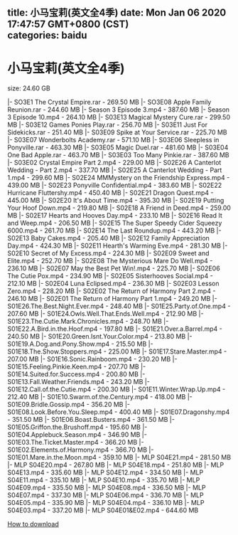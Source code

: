 
title: 小马宝莉(英文全4季)
date: Mon Jan 06 2020 17:47:57 GMT+0800 (CST)    
categories: baidu
---

# 小马宝莉(英文全4季)
size: 24.60 GB
 
 
|- SO3E1 The Crystal Empire.rar - 269.50 MB
|- SO3E08 Apple Family Reunion.rar - 244.60 MB
|- Season 3 Episode 3.mp4 - 387.60 MB
|- Season 3 Episode 10.mp4 - 264.10 MB
|- S03E13 Magical Mystery Cure.rar - 299.50 MB
|- S03E12 Games Ponies Play.rar - 256.70 MB
|- S03E11 Just For Sidekicks.rar - 251.40 MB
|- S03E09 Spike at Your Service.rar - 225.70 MB
|- S03E07 Wonderbolts Academy.rar - 571.10 MB
|- S03E06 Sleepless in Ponyville.rar - 463.30 MB
|- S03E05 Magic Duel.rar - 481.60 MB
|- S03E04 One Bad Apple.rar - 463.70 MB
|- S03E03 Too Many Pinkie.rar - 387.60 MB
|- S03E02 Crystal Empire Part 2.mp4 - 229.00 MB
|- S02E26 A Canterlot Wedding - Part 2.mp4 - 337.70 MB
|- S02E25 A Canterlot Wedding - Part 1.mp4 - 299.60 MB
|- S02E24  MMMystery on the Friendship Express.mp4 - 439.00 MB
|- S02E23  Ponyville Confidential.mp4 - 383.60 MB
|- S02E22 Hurricane Fluttershy.mp4 - 450.40 MB
|- S02E21 Dragon Quest.mp4 - 445.00 MB
|- S02E20 It's About Time.mp4 - 395.30 MB
|- S02E19 Putting Your Hoof Down.mp4 - 219.80 MB
|- S02E18 A Friend in Deed.mp4 - 259.00 MB
|- S02E17 Hearts and Hooves Day.mp4 - 233.10 MB
|- S02E16 Read It and Weep.mp4 - 206.50 MB
|- S02E15 The Super Speedy Cider Squeezy 6000.mp4 - 261.70 MB
|- S02E14 The Last Roundup.mp4 - 443.20 MB
|- S02E13 Baby Cakes.mp4 - 205.40 MB
|- S02E12 Family Appreciation Day.mp4 - 424.30 MB
|- S02E11 Hearth's Warming Eve.mp4 - 281.30 MB
|- S02E10 Secret of My Excess.mp4 - 224.30 MB
|- S02E09 Sweet and Elite.mp4 - 252.70 MB
|- S02E08 The Mysterious Mare Do Well.mp4 - 236.10 MB
|- S02E07 May the Best Pet Win!.mp4 - 225.70 MB
|- S02E06 The Cutie Pox.mp4 - 234.90 MB
|- S02E05 Sisterhooves Social.mp4 - 212.10 MB
|- S02E04 Luna Eclipsed.mp4 - 236.30 MB
|- S02E03 Lesson Zero.mp4 - 228.20 MB
|- S02E02 The Return of Harmony Part 2.mp4 - 246.10 MB
|- S02E01 The Return of Harmony Part 1.mp4 - 249.20 MB
|- S01E26.The.Best.Night.Ever.mp4 - 248.40 MB
|- S01E25.Party.of.One.mp4 - 207.60 MB
|- S01E24.Owls.Well.That.Ends.Well.mp4 - 212.90 MB
|- S01E23.The.Cutie.Mark.Chronicles.mp4 - 248.70 MB
|- S01E22.A.Bird.in.the.Hoof.mp4 - 197.80 MB
|- S01E21.Over.a.Barrel.mp4 - 240.50 MB
|- S01E20.Green.Isnt.Your.Color.mp4 - 213.80 MB
|- S01E19.A.Dog.and.Pony.Show.mp4 - 215.50 MB
|- S01E18.The.Show.Stoppers.mp4 - 225.00 MB
|- S01E17.Stare.Master.mp4 - 207.00 MB
|- S01E16.Sonic.Rainboom.mp4 - 230.20 MB
|- S01E15.Feeling.Pinkie.Keen.mp4 - 207.70 MB
|- S01E14.Suited.for.Success.mp4 - 200.80 MB
|- S01E13.Fall.Weather.Friends.mp4 - 243.20 MB
|- S01E12.Call.of.the.Cutie.mp4 - 200.30 MB
|- S01E11.Winter.Wrap.Up.mp4 - 212.40 MB
|- S01E10.Swarm.of.the.Century.mp4 - 418.00 MB
|- S01E09.Bridle.Gossip.mp4 - 356.20 MB
|- S01E08.Look.Before.You.Sleep.mp4 - 400.40 MB
|- S01E07.Dragonshy.mp4 - 351.50 MB
|- S01E06.Boast.Busters.mp4 - 361.50 MB
|- S01E05.Griffon.the.Brushoff.mp4 - 195.60 MB
|- S01E04.Applebuck.Season.mp4 - 346.90 MB
|- S01E03.The.Ticket.Master.mp4 - 366.20 MB
|- S01E02.Elements.of.Harmony.mp4 - 366.70 MB
|- S01E01.Mare.in.the.Moon.mp4 - 359.10 MB
|- MLP S04E21.mp4 - 281.50 MB
|- MLP S04E20.mp4 - 267.80 MB
|- MLP S04E18.mp4 - 251.80 MB
|- MLP S04E13.mp4 - 335.60 MB
|- MLP S04E12.mp4 - 334.50 MB
|- MLP S04E11.mp4 - 335.10 MB
|- MLP S04E10.mp4 - 335.70 MB
|- MLP S04E09.mp4 - 335.50 MB
|- MLP S04E08.mp4 - 336.50 MB
|- MLP S04E07.mp4 - 337.30 MB
|- MLP S04E06.mp4 - 336.70 MB
|- MLP S04E05.mp4 - 335.90 MB
|- MLP S04E04.mp4 - 336.10 MB
|- MLP S04E03.mp4 - 337.20 MB
|- MLP S04E01&E02.mp4 - 644.60 MB

[How to download](https://bpcam.bemobtrk.com/go/2ceec3aa-1ca2-46d6-b9ff-aaa5c184517c?jno=5526)